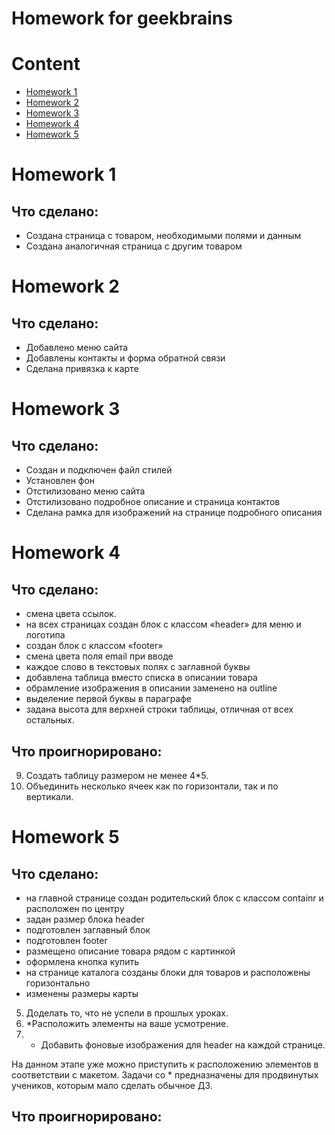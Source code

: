 Homework for geekbrains
=======

# Content
 - [Homework 1](#Homework-1)
 - [Homework 2](#Homework-2)
 - [Homework 3](#Homework-3)
 - [Homework 4](#Homework-4)
 - [Homework 5](#Homework-5)

# Homework 1

## Что сделано:
 - Создана страница с товаром, необходимыми полями и данным
 - Создана аналогичная страница с другим товаром

# Homework 2

## Что сделано:
 - Добавлено меню сайта
 - Добавлены контакты и форма обратной связи
 - Сделана привязка к карте

# Homework 3

## Что сделано:
 - Создан и подключен файл стилей
 - Установлен фон
 - Отстилизовано меню сайта
 - Отстилизовано подробное описание и страница контактов
 - Сделана рамка для изображений на странице подробного описания

# Homework 4

## Что сделано:
 - смена цвета ссылок.
 - на всех страницах создан блок с классом «header» для меню и логотипа
 - создан блок с классом «footer»
 - смена цвета поля email при вводе
 - каждое слово в текстовых полях с заглавной буквы
 - добавлена таблица вместо списка в описании товара
 - обрамление изображения в описании заменено на outline
 - выделение первой буквы в параграфе
 - задана высота для верхней строки таблицы, отличная от всех остальных.

## Что проигнорировано:
 9) Создать таблицу размером не менее 4*5.
 10) Объединить несколько ячеек как по горизонтали, так и по вертикали.

# Homework 5

## Что сделано:
 - на главной странице создан родительский блок с классом containr и расположен по центру
 - задан размер блока header
 - подготовлен заглавный блок
 - подготовлен footer
 - размещено описание товара рядом с картинкой
 - оформлена кнопка купить
 - на странице каталога созданы блоки для товаров и расположены горизонтально
 - изменены размеры карты
5) Доделать то, что не успели в прошлых уроках.
6) *Расположить элементы на ваше усмотрение.
8) * Добавить фоновые изображения для header на каждой странице.

На данном этапе уже можно приступить к расположению элементов в соответствии с макетом.
Задачи со * предназначены для продвинутых учеников, которым мало сделать обычное ДЗ.

## Что проигнорировано:
